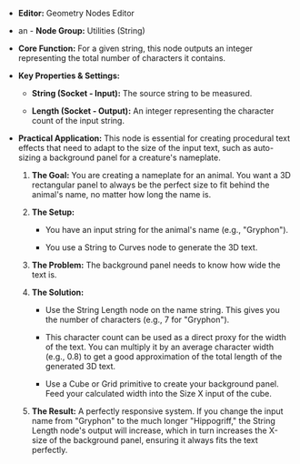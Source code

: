 - **Editor:** Geometry Nodes Editor
    
- an - **Node Group:** Utilities (String)
    
- **Core Function:** For a given string, this node outputs an integer representing the total number of characters it contains.
    
- **Key Properties & Settings:**
    
    - **String (Socket - Input):** The source string to be measured.
        
    - **Length (Socket - Output):** An integer representing the character count of the input string.
        
- **Practical Application:** This node is essential for creating procedural text effects that need to adapt to the size of the input text, such as auto-sizing a background panel for a creature's nameplate.
    
    1. **The Goal:** You are creating a nameplate for an animal. You want a 3D rectangular panel to always be the perfect size to fit behind the animal's name, no matter how long the name is.
        
    2. **The Setup:**
        
        - You have an input string for the animal's name (e.g., "Gryphon").
            
        - You use a String to Curves node to generate the 3D text.
            
    3. **The Problem:** The background panel needs to know how wide the text is.
        
    4. **The Solution:**
        
        - Use the String Length node on the name string. This gives you the number of characters (e.g., 7 for "Gryphon").
            
        - This character count can be used as a direct proxy for the width of the text. You can multiply it by an average character width (e.g., 0.8) to get a good approximation of the total length of the generated 3D text.
            
        - Use a Cube or Grid primitive to create your background panel. Feed your calculated width into the Size X input of the cube.
            
    5. **The Result:** A perfectly responsive system. If you change the input name from "Gryphon" to the much longer "Hippogriff," the String Length node's output will increase, which in turn increases the X-size of the background panel, ensuring it always fits the text perfectly.